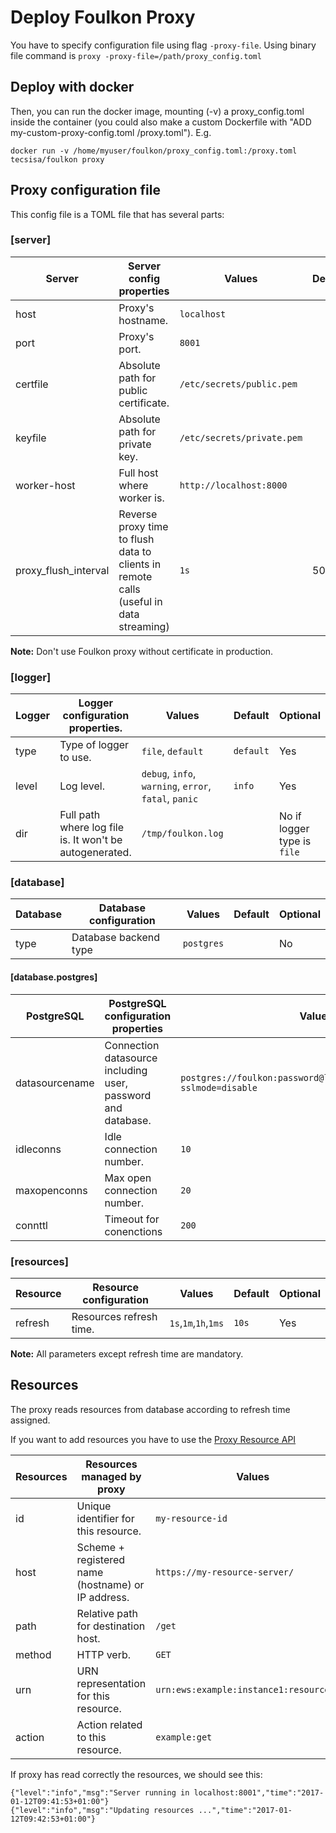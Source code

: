 # Deploy Foulkon Proxy

You have to specify configuration file using flag `-proxy-file`. Using binary file command is `proxy -proxy-file=/path/proxy_config.toml`
 
## Deploy with docker
Then, you can run the docker image, mounting (-v) a proxy_config.toml inside the container (you could also make a custom Dockerfile with "ADD my-custom-proxy-config.toml /proxy.toml").
E.g. 
 ```
 docker run -v /home/myuser/foulkon/proxy_config.toml:/proxy.toml tecsisa/foulkon proxy
 ```
 
## Proxy configuration file 
This config file is a TOML file that has several parts:
 
### [server] 
|        Server        |                                Server config properties                                |           Values           | Default | Optional |
|----------------------|----------------------------------------------------------------------------------------|----------------------------|---------|----------|
| host                 | Proxy's hostname.                                                                      | `localhost`                |         | No       |
| port                 | Proxy's port.                                                                          | `8001`                     |         | No       |
| certfile             | Absolute path for public certificate.                                                  | `/etc/secrets/public.pem`  |         | Yes      |
| keyfile              | Absolute path for private key.                                                         | `/etc/secrets/private.pem` |         | Yes      |
| worker-host          | Full host where worker is.                                                             | `http://localhost:8000`    |         | No       |
| proxy_flush_interval | Reverse proxy time to flush data to clients in remote calls (useful in data streaming) | `1s`                       | 500ms   | yes      |



__Note:__ Don't use Foulkon proxy without certificate in production.

### [logger] 
| Logger | Logger configuration properties.                        | Values                                                | Default   | Optional                    |
|--------|---------------------------------------------------------|-------------------------------------------------------|-----------|-----------------------------|
| type   | Type of logger to use.                                  | `file`, `default`                                     | `default` | Yes                         |
| level  | Log level.                                              | `debug`, `info`, `warning`, `error`, `fatal`, `panic` | `info`    | Yes                         |
| dir    | Full path where log file is. It won't be autogenerated. | `/tmp/foulkon.log`                                    |           | No if logger type is `file` |

### [database]
| Database | Database configuration | Values     | Default | Optional |
|----------|------------------------|------------|---------|----------|
| type     | Database backend type  | `postgres` |         | No       |

#### [database.postgres]
| PostgreSQL     | PostgreSQL configuration properties                          | Values                                                                 | Default | Optional |
|----------------|--------------------------------------------------------------|------------------------------------------------------------------------|---------|----------|
| datasourcename | Connection datasource including user, password and database. | `postgres://foulkon:password@localhost:5432/foulkondb?sslmode=disable` |         | No       |
| idleconns      | Idle connection number.                                      | `10`                                                                   | 5       | Yes      |
| maxopenconns   | Max open connection number.                                  | `20`                                                                   | 20      | Yes      |
| connttl        | Timeout for conenctions                                      | `200`                                                                  | 300     | Yes      |

### [resources]
| Resource       | Resource configuration                | Values                     | Default | Optional |
|----------------|---------------------------------------|----------------------------|---------|----------|
| refresh        | Resources refresh time.               | `1s`,`1m`,`1h`,`1ms`       |  `10s`  | Yes      |


__Note:__ All parameters except refresh time are mandatory.

## Resources
The proxy reads resources from database according to refresh time assigned.

If you want to add resources you have to use the [Proxy Resource API](../api/proxy_resource.md)

| Resources | Resources managed by proxy                           | Values                                   |
|-----------|------------------------------------------------------|------------------------------------------|
| id        | Unique identifier for this resource.                 | `my-resource-id`                         |
| host      | Scheme + registered name (hostname) or IP address.   | `https://my-resource-server/`            |
| path      | Relative path for destination host.                  | `/get`                                   |
| method    | HTTP verb.                                           | `GET`                                    |
| urn       | URN representation for this resource.                | `urn:ews:example:instance1:resource/get` |
| action    | Action related to this resource.                     | `example:get`                            |

If proxy has read correctly the resources, we should see this:

```
{"level":"info","msg":"Server running in localhost:8001","time":"2017-01-12T09:41:53+01:00"}
{"level":"info","msg":"Updating resources ...","time":"2017-01-12T09:42:53+01:00"}
```